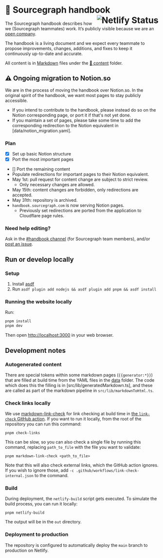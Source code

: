 # 📘 Sourcegraph handbook <a href="https://app.netlify.com/sites/sourcegraph-handbook/deploys"><img alt="Netlify Status" src="https://api.netlify.com/api/v1/badges/4c81a998-33b5-4357-a593-479e21bb10f3/deploy-status" align="right"></a>

The Sourcegraph handbook describes how we (Sourcegraph teammates) work. It’s publicly visible because we are an [open company](https://handbook.sourcegraph.com/company#open-company).

The handbook is a living document and we expect every teammate to propose improvements, changes, additions, and fixes to keep it continuously up-to-date and accurate.

All content is in [Markdown](https://www.markdownguide.org/getting-started/#what-is-markdown) files under the [📁 content](./content) folder.

## :warning: Ongoing migration to Notion.so

We are in the process of moving the handbook over Notion.so. In the original spirit of the handbook, we want most pages to stay publicly accessible.

- If you intend to contribute to the handbook, please instead do so on the Notion corresponding page, or port it if that's not yet done.
- If you maintain a set of pages, please take some time to add the corresponding redirection to the Notion equivalent in [data/notion_migration.yaml].

### Plan

- [x] Set up basic Notion structure
- [x] Port the most important pages
- [] Port the remaining content
- Populate redirections for important pages to their Notion equivalent.
- May 1st: pull request for content change are subject to strict review.
  - Only necessary changes are allowed.
- May 15th: content changes are forbidden, only redirections are accepted.
- May 31th: repository is archived.
- `handbook.sourcegraph.com` is now serving Notion pages.
  - Previously set redirections are ported from the application to Cloudflare page rules.

### Need help editing?

Ask in the [#handbook channel](https://app.slack.com/client/T02FSM7DL/CQ44Y7F4G) (for Sourcegraph team members), and/or [post an issue](https://github.com/sourcegraph/handbook/issues).

## Run or develop locally

### Setup

1. Install [asdf](https://asdf-vm.com/)
1. Run `asdf plugin add nodejs && asdf plugin add pnpm && asdf install`

### Running the website locally

Run:

```sh
pnpm install
pnpm dev
```

Then open [http://localhost:3000](http://localhost:3000) in your web browser.

## Development notes

### Autogenerated content

There are special tokens within some markdown pages (`{{generator:*}}`) that are filled at build time from the YAML files in the [data](./data) folder. The code which does this the filling is in [src/lib/generatedMarkdown.ts], and these are called as part of the markdown pipeline in `src/lib/markdownToHtml.ts`.

### Check links locally

We use [markdown-link-check](https://github.com/tcort/markdown-link-check) for link checking at build time in [the `link-check` GitHub action](.github/workflows/link-check.yml). If you want to run it locally, from the root of the repository you can run this command:

```shell
pnpm check-links
```

This can be slow, so you can also check a single file by running this command, replacing `path_to_file` with the file you want to validate:

```shell
pnpm markdown-link-check <path_to_file>
```

Note that this will also check external links, which the GitHub action ignores. If you wish to ignore those, add `-c .github/workflows/link-check-internal.json` to the command.

### Build

During deployment, the `netlify-build` script gets executed. To simulate the build process, you can run it locally:

```shell
pnpm netlify-build
```

The output will be in the `out` directory.

### Deployment to production

The repository is configured to automatically deploy the `main` branch to production on Netlify.

